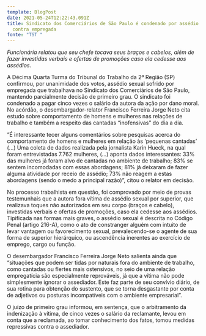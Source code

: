 ```yaml
---
template: BlogPost
date: 2021-05-24T12:22:43.091Z
title: Sindicato dos Comerciários de São Paulo é condenado por assédio sexual
  contra empregada
fonte: "TST "
---
```

*Funcionária relatou que seu chefe tocava seus braços e cabelos, além de fazer investidas verbais e ofertas de promoções caso ela cedesse aos assédios.*

A Décima Quarta Turma do Tribunal do Trabalho da 2ª Região (SP) confirmou, por unanimidade dos votos, assédio sexual sofrido por empregada que trabalhava no Sindicato dos Comerciários de São Paulo, mantendo parcialmente decisão de primeiro grau. O sindicato foi condenado a pagar cinco vezes o salário da autora da ação por dano moral. No acórdão, o desembargador-relator Francisco Ferreira Jorge Neto cita estudo sobre comportamento de homens e mulheres nas relações de trabalho e também a respeito das cantadas “inofensivas” do dia a dia.

“É interessante tecer alguns comentários sobre pesquisas acerca do comportamento de homens e mulheres em relação às ‘pequenas cantadas’ (...) Uma coleta de dados realizada pela jornalista Karin Hueck, na qual foram entrevistadas 7.762 mulheres, (...) aponta dados interessantes: 33% das mulheres já foram alvo de cantadas no ambiente de trabalho; 83% se sentem incomodadas com essas abordagens; 81% já deixaram de fazer alguma atividade por receio de assédio; 73% não reagem a estas abordagens (sendo o medo a principal razão)”, citou o relator em decisão.

No processo trabalhista em questão, foi comprovado por meio de provas testemunhais que a autora fora vítima de assédio sexual por superior, que realizava toques não autorizados em seu corpo (braços e cabelo), investidas verbais e ofertas de promoções, caso ela cedesse aos assédios. Tipificada nas formas mais graves, o assédio sexual é descrita no Código Penal (artigo 216-A), como o ato de constranger alguém com intuito de levar vantagem ou favorecimento sexual, prevalecendo-se o agente de sua forma de superior hierárquico, ou ascendência inerentes ao exercício de emprego, cargo ou função.

O desembargador Francisco Ferreira Jorge Neto salienta ainda que “situações que podem ser tidas por naturais fora do ambiente de trabalho, como cantadas ou flertes mais ostensivos, no seio de uma relação empregatícia são especialmente reprováveis, já que a vítima não pode simplesmente ignorar o assediador. Este faz parte de seu convívio diário, de sua rotina para obtenção do sustento, que se torna desgastante por conta de adjetivos ou posturas incompatíveis com o ambiente empresarial”.

O juízo de primeiro grau informou, em sentença, que o arbitramento da indenização à vítima, de cinco vezes o salário da reclamante, levou em conta que a reclamada, ao tomar conhecimento dos fatos, tomou medidas repressivas contra o assediador.